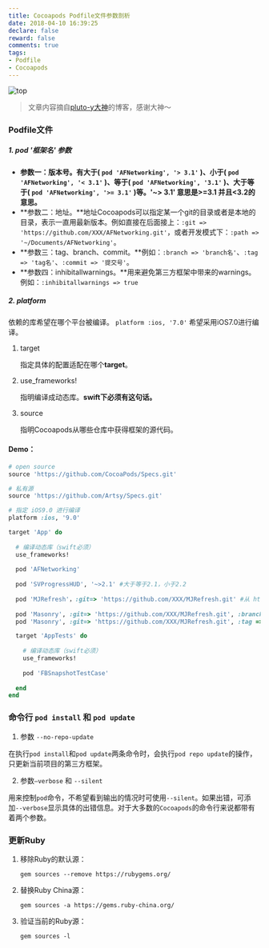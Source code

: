 ```yaml
---
title: Cocoapods Podfile文件参数剖析
date: 2018-04-10 16:39:25
declare: false
reward: false
comments: true
tags:
- Podfile
- Cocoapods
---
```


![top](/assets/blogImg/Cocoapods-Podfile-Arguments/cocoapods-top.jpg)

<!-- more -->

> 文章内容摘自[pluto-y大神](http://www.pluto-y.com/cocoapods-getting-stared/)的博客，感谢大神～

### Podfile文件

##### 1. pod '框架名' 参数

- **参数一：版本号。**有大于( `pod 'AFNetworking', '> 3.1'` )、小于( `pod 'AFNetworking', '< 3.1'` )、等于( `pod 'AFNetworking', '3.1'` )、大于等于( `pod 'AFNetworking', '>= 3.1'` )等。**'~> 3.1' 意思是>=3.1 并且<3.2的意思。**
- **参数二：地址。**地址Cocoapods可以指定某一个git的目录或者是本地的目录，表示一直用最新版本。例如直接在后面接上：`:git => 'https://github.com/XXX/AFNetworking.git'`，或者开发模式下：`:path => '~/Documents/AFNetworking'`。
- **参数三：tag、branch、commit。**例如：`:branch => 'branch名'`、`:tag => 'tag名'`、`:commit => '提交号'`。
- **参数四：inhibitallwarnings。**用来避免第三方框架中带来的warnings。例如：`:inhibitallwarnings => true`

##### 2. platform

依赖的库希望在哪个平台被编译。 `platform :ios, '7.0'` 希望采用iOS7.0进行编译。

1. target

   指定具体的配置适配在哪个**target**。

2. use_frameworks!

   指明编译成动态库。**swift下必须有这句话。**

3. source

   指明Cocoapods从哪些仓库中获得框架的源代码。

#### Demo：

```ruby
# open source
source 'https://github.com/CocoaPods/Specs.git'

# 私有源
source 'https://github.com/Artsy/Specs.git'

# 指定 iOS9.0 进行编译
platform :ios, '9.0'

target 'App' do
  
  # 编译动态库（swift必须）
  use_frameworks!
  
  pod 'AFNetworking'
  
  pod 'SVProgressHUD', '~>2.1' #大于等于2.1，小于2.2
  
  pod 'MJRefresh'，:git=> 'https://github.com/XXX/MJRefresh.git' #从 https://github.com/XXX/MJRefresh.git 目录更新cocoapods
  
  pod 'Masonry', :git=> 'https://github.com/XXX/MJRefresh.git', :branch => '1-1-stable' #指定从特定的git repo branch更新cocoapod
  pod 'Masonry', :git=> 'https://github.com/XXX/MJRefresh.git', :tag => '1.3.0' #指定从特定的git repo tag更新cocoapod

  target 'AppTests' do
    
    # 编译动态库（swift必须）
    use_frameworks!
    
    pod 'FBSnapshotTestCase'
    
  end
end
```

### 命令行 `pod install` 和 `pod update`

1. 参数 `--no-repo-update`

在执行`pod install`和`pod update`两条命令时，会执行`pod repo update`的操作，只更新当前项目的第三方框架。

2. 参数`—verbose` 和 `--silent`

用来控制`pod`命令，不希望看到输出的情况时可使用`--silent`。如果出错，可添加`--verbose`显示具体的出错信息。对于大多数的`Cocoapods`的命令行来说都带有着两个参数。

### 更新Ruby

1. 移除Ruby的默认源：

   `gem sources --remove https://rubygems.org/` 

2. 替换Ruby China源：

   `gem sources -a https://gems.ruby-china.org/` 

3. 验证当前的Ruby源：

   `gem sources -l` 
